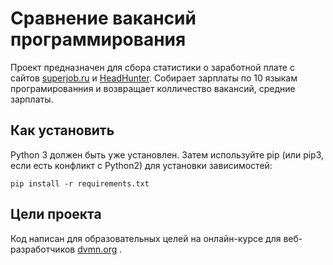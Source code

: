 # Сравнение вакансий программирования

Проект предназначен для сбора статистики о заработной плате с сайтов [superjob.ru](https://superjob.ru) и [HeadHunter](https://hh.ru).
Собирает зарплаты по 10 языкам програмированния и возвращает колличество вакансий, средние зарплаты.

## Как установить
Python 3 должен быть уже установлен. Затем используйте pip (или pip3, если есть конфликт с Python2) для установки зависимостей:

 ```pip install -r requirements.txt```

## Цели проекта
Код написан для образовательных целей на онлайн-курсе для веб-разработчиков [dvmn.org](https://dvmn.org) .
